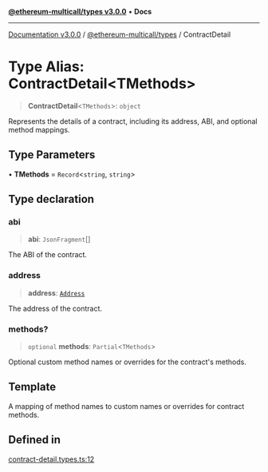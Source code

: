[**@ethereum-multicall/types v3.0.0**](../README.md) • **Docs**

***

[Documentation v3.0.0](../../../packages.md) / [@ethereum-multicall/types](../README.md) / ContractDetail

# Type Alias: ContractDetail\<TMethods\>

> **ContractDetail**\<`TMethods`\>: `object`

Represents the details of a contract, including its address, ABI, and optional method mappings.

## Type Parameters

• **TMethods** = `Record`\<`string`, `string`\>

## Type declaration

### abi

> **abi**: `JsonFragment`[]

The ABI of the contract.

### address

> **address**: [`Address`](Address.md)

The address of the contract.

### methods?

> `optional` **methods**: `Partial`\<`TMethods`\>

Optional custom method names or overrides for the contract's methods.

## Template

A mapping of method names to custom names or overrides for contract methods.

## Defined in

[contract-detail.types.ts:12](https://github.com/niZmosis/ethereum-multicall/blob/68ee699eca0cd184d8f0b7213bb6f4fe15a011a1/packages/types/src/contract-detail.types.ts#L12)
